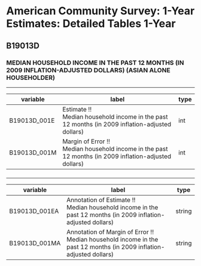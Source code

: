 # American Community Survey: 1-Year Estimates: Detailed Tables 1-Year

## B19013D

### MEDIAN HOUSEHOLD INCOME IN THE PAST 12 MONTHS (IN 2009 INFLATION-ADJUSTED DOLLARS) (ASIAN ALONE HOUSEHOLDER)

___

| variable | label | type |
| ----- | ----- | ----- |
| B19013D_001E | Estimate !!<br>Median household income in the past 12 months (in 2009 inflation-adjusted dollars) | int |
| B19013D_001M | Margin of Error !!<br>Median household income in the past 12 months (in 2009 inflation-adjusted dollars) | int |
### 

___

| variable | label | type |
| ----- | ----- | ----- |
| B19013D_001EA | Annotation of Estimate !!<br>Median household income in the past 12 months (in 2009 inflation-adjusted dollars) | string |
| B19013D_001MA | Annotation of Margin of Error !!<br>Median household income in the past 12 months (in 2009 inflation-adjusted dollars) | string |

